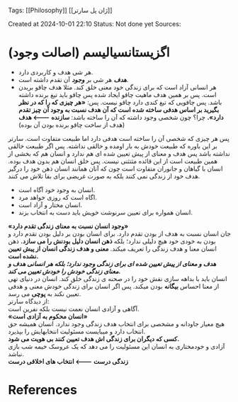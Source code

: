 
<span class="tag">Tags</span>:   [[Philosophy]] [[ژان پل سارتر]]

Created at 2024-10-01 22:10
<span class="tag">Status</span>: <span class="danger">Not done yet</span>
<span class="danger">Sources</span>:

# اگزیستانسیالیسم (اصالت وجود)
- هر شی هدف و کاربردی دارد.
- ***هدف*** هر شی بر ***وجود*** آن تقدم داشته است.
- هر انسانی آزاد است که برای زندگی خود معنی خلق کند.
مثلا هدف چاقو بریدن است. پس بر همین هدف ماهیت چاقو ایجاد شده پس چاقو باید تیغ برنده داشته باشد. پس چافویی که تیغ کندی دارد چاقو نیست. پس:
**«هر چیزی که را که در نظر بگیرید بر اساس هدفی ساخته شده است که آن هدف نسبت به وجود آن چیز تقدم دارد».**
چرا؟ چون شخصی وجود داشته که آن را ساخته باشد:
**سازنده >--- هدف**
(هدف از ساخت چاقو برنده بودن آن بوده)

پس هر چیزی که شخصی آن را ساخته است هدفی دارد اما طبیعت متفاوت است. سارتر بر این باوره که طبیعت خودش به بار اومده و خالقی نداشته.
<span class="danger">پس اگر طبیعت خالقی نداشته باشد پس هدف و معنای از پیش تعیین شده ای هم ندارد</span>
و انسان هم که بخشی از همین طبیعت است از این قائده مثتثنی نیست. پس خلق انسان هم بدون هدف بوده.
انسان با گیاهان و جانوران متفاوت است چون که آنان همانند انسان ذهن خود را درگیر هدف خود از زندگی نمی کنند بلکه به صورت غریضی برای بقا تلاش می کنند.

- انسان به وجود خود آگاه است.
- اگاه است که روزی خواهد مرد.
- انسان مختار و آزاد است.
- انسان همواره برای تعیین سرنوشت خویش باید دست به انتخاب بزند.

**«وجود انسان نسبت به معنای زندگی تقدم دارد»**  
جان انسان نسبت به هدف از بودن تقدم دارد. برای انسان بودن بر دلیل بودن تقدم دارد و بودن به خودی خود هیچ دلیلی ندارد؛ بلکه **ذهن انسان دلیل بودنش را می سازد.** ذهن انسان معنا و هدف زندگی را تعریف میکند. **معنی و هدف زندگی انسان از پیش تعیین نشده است.**  
**_هدف و معنای از پیش تعیین شده ای برای زندگی وجود ندارد؛ بلکه هر انسانی هدف و معنای زندگی خودش را خودش تعیین می کند._**  
انسان باید با بداهه سازی نقش خود را در صحنه ی زندگی خلق کند. انسان در دنیای تهی از معنا احساس **بیگانه** بودن میکند. پس اگر انسان برای زندگی خودش معنی و هدفی تعیین نکند به **پوچی** می رسد.  
از دیدگاه سارتر:  
آگاهی و آزادی انسان نعمت نیست بلکه نفرین است.  
**«انسان محکوم به آزادی است»**  
هیچ معیار جاودانه و مشخصی برای انتخاب هدف زندگی وجود ندارد. انسان همیشه حق انتخاب دارد و میبایست مسئولیت انتخابهایش را بپذیرد.  
**کسی که دیگران برای زندگی اش هدف تعیین کنند بی هویت می شود.**  
آزادی و خودمختاری به انسان این مسئولیت را می دهد که یک عروسک خیمه شب بازی نباشد.  
**زندگی درست >--- انتخاب های اخلاقی درست**
# References
